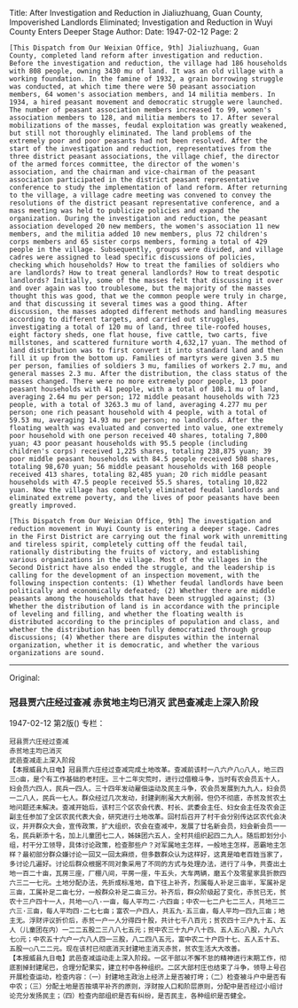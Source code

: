 Title: After Investigation and Reduction in Jialiuzhuang, Guan County, Impoverished Landlords Eliminated; Investigation and Reduction in Wuyi County Enters Deeper Stage
Author:
Date: 1947-02-12
Page: 2

    [This Dispatch from Our Weixian Office, 9th] Jialiuzhuang, Guan County, completed land reform after investigation and reduction. Before the investigation and reduction, the village had 186 households with 808 people, owning 3430 mu of land. It was an old village with a working foundation. In the famine of 1932, a grain borrowing struggle was conducted, at which time there were 50 peasant association members, 64 women's association members, and 14 militia members. In 1934, a hired peasant movement and democratic struggle were launched. The number of peasant association members increased to 99, women's association members to 128, and militia members to 17. After several mobilizations of the masses, feudal exploitation was greatly weakened, but still not thoroughly eliminated. The land problems of the extremely poor and poor peasants had not been resolved. After the start of the investigation and reduction, representatives from the three district peasant associations, the village chief, the director of the armed forces committee, the director of the women's association, and the chairman and vice-chairman of the peasant association participated in the district peasant representative conference to study the implementation of land reform. After returning to the village, a village cadre meeting was convened to convey the resolutions of the district peasant representative conference, and a mass meeting was held to publicize policies and expand the organization. During the investigation and reduction, the peasant association developed 20 new members, the women's association 11 new members, and the militia added 10 new members, plus 72 children's corps members and 65 sister corps members, forming a total of 429 people in the village. Subsequently, groups were divided, and village cadres were assigned to lead specific discussions of policies, checking which households? How to treat the families of soldiers who are landlords? How to treat general landlords? How to treat despotic landlords? Initially, some of the masses felt that discussing it over and over again was too troublesome, but the majority of the masses thought this was good, that we the common people were truly in charge, and that discussing it several times was a good thing. After discussion, the masses adopted different methods and handling measures according to different targets, and carried out struggles, investigating a total of 120 mu of land, three tile-roofed houses, eight factory sheds, one flat house, five cattle, two carts, five millstones, and scattered furniture worth 4,632,17 yuan. The method of land distribution was to first convert it into standard land and then fill it up from the bottom up. Families of martyrs were given 3.5 mu per person, families of soldiers 3 mu, families of workers 2.7 mu, and general masses 2.3 mu. After the distribution, the class status of the masses changed. There were no more extremely poor people, 13 poor peasant households with 41 people, with a total of 108.1 mu of land, averaging 2.64 mu per person; 172 middle peasant households with 723 people, with a total of 3263.3 mu of land, averaging 4.277 mu per person; one rich peasant household with 4 people, with a total of 59.53 mu, averaging 14.93 mu per person; no landlords. After the floating wealth was evaluated and converted into value, one extremely poor household with one person received 40 shares, totaling 7,800 yuan; 43 poor peasant households with 95.5 people (including children's corps) received 1,225 shares, totaling 238,875 yuan; 39 poor middle peasant households with 84.5 people received 508 shares, totaling 98,670 yuan; 56 middle peasant households with 168 people received 413 shares, totaling 82,485 yuan; 20 rich middle peasant households with 47.5 people received 55.5 shares, totaling 10,822 yuan. Now the village has completely eliminated feudal landlords and eliminated extreme poverty, and the lives of poor peasants have been greatly improved.

    [This Dispatch from Our Weixian Office, 9th] The investigation and reduction movement in Wuyi County is entering a deeper stage. Cadres in the First District are carrying out the final work with unremitting and tireless spirit, completely cutting off the feudal tail, rationally distributing the fruits of victory, and establishing various organizations in the village. Most of the villages in the Second District have also ended the struggle, and the leadership is calling for the development of an inspection movement, with the following inspection contents: (1) Whether feudal landlords have been politically and economically defeated; (2) Whether there are middle peasants among the households that have been struggled against; (3) Whether the distribution of land is in accordance with the principle of leveling and filling, and whether the floating wealth is distributed according to the principles of population and class, and whether the distribution has been fully democratized through group discussions; (4) Whether there are disputes within the internal organization, whether it is democratic, and whether the various organizations are sound.



<hr /> 

Original: 


### 冠县贾六庄经过查减  赤贫地主均已消灭  武邑查减走上深入阶段

1947-02-12
第2版()
专栏：

    冠县贾六庄经过查减
    赤贫地主均已消灭
    武邑查减走上深入阶段
    【本报威县九日电】冠县贾六庄经过查减完成土地改革。查减前该村一八六户八○八人，地三四三○亩，是个有工作基础的老村庄。三十二年灾荒时，进行过借粮斗争，当时有农会员五十人，妇会员六四人，民兵一四人。三十四年发动雇佃运动及民主斗争，农会员发展到九九人，妇会员一二八人，民兵一七人。群众经过几次发动，封建剥削虽大大削弱，但仍不彻底，赤贫及贫农土地问题还未解决。查减开始后，该村三个区农会代表、村长、武委会主任、妇女会主任及农会正副主任参加了全区农民代表大会，研究进行土地改革。回村后召开了村干会分别传达区农代会决议，并开群众大会，宣传政策，扩大组织，农会在查减中，发展了廿名新会员，妇会新会员一一名，民兵新添十名，加上儿童团七二人，姊妹团六五人，全村共组织起四二九人。随后即划分小组，村干分工领导，具体讨论政策，检查那些户？对军属地主怎样，一般地主怎样，恶霸地主怎样？最初部分群众嫌讨论一回又一回太麻烦，但多数群众认为这样好，这真是咱老百姓当家了，多讨论几遍好。讨论后群众根据不同对象采用了不同的方式与处理办法，进行了斗争，共查出土地一百二十亩，瓦房三座，厂棚八间，平房一座，牛五头，大车两辆，磨五个及零星家具折款四六三二一七元。土地分配办法，先折成标准地，自下往上补齐，烈属每人补足三亩半，军属补足三亩，工属补足二亩七分，一般群众补足二亩三分。补齐后，群众阶级起了变化，赤贫已无，贫农十三户四十一人，共地一○八·一亩，每人平均二·六四亩；中农一七二户七二三人，共地三二六三·三亩，每人平均四·二七七亩；富农一户四人，共五九·五三亩，每人平均一四九三亩；地主无。浮财评议折价后，赤贫一户一人分得四十股，共计七千八百元；贫农四十三户九十五、五人（儿童团在内）一二二五股二三八八七五元；贫中农三十九户八十四、五人五○八股，九八六七○元；中农五十六户一六八人四一三股，八二四八五元，富中农二十户四十七、五人五十五、五股一○八二二元。现在该村已彻底消灭封建地主消灭赤贫，贫农生活大大改善。
    【本报威县九日电】武邑查减运动走上深入阶段。一区干部以不懈不怠的精神进行末期工作，彻底割掉封建尾巴，合理分配果实，建立村中各种组织。二区大部村庄也结束了斗争，领导上号召开展检查运动，检查内容：（一）封建地主政治上经济上是否被打垮；（二）检查被斗户中是否有中农；（三）分配土地是否按填平补齐的原则，浮财按人口和阶层原则，分配中是否经过小组讨论充分发扬民主；（四）检查内部组织是否有纠纷，是否民主，各种组织是否健全。
